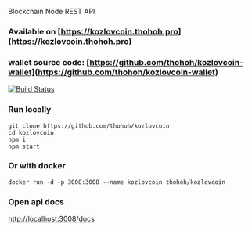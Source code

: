 Blockchain Node REST API

### Available on [https://kozlovcoin.thohoh.pro](https://kozlovcoin.thohoh.pro)

### wallet source code: [https://github.com/thohoh/kozlovcoin-wallet](https://github.com/thohoh/kozlovcoin-wallet)

[![Build Status](https://travis-ci.org/thohoh/kozlovcoin.svg?branch=master)](https://travis-ci.org/thohoh/kozlovcoin)

### Run locally
```
git clone https://github.com/thohoh/kozlovcoin
cd kozlovcoin
npm i
npm start
```

### Or with docker
```
docker run -d -p 3008:3008 --name kozlovcoin thohoh/kozlovcoin
```


### Open api docs 
[http://localhost:3008/docs](http://localhost:3008/docs)
